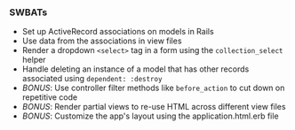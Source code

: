 ### SWBATs
- Set up ActiveRecord associations on models in Rails
- Use data from the associations in view files
- Render a dropdown `<select>` tag in a form using the `collection_select` helper
- Handle deleting an instance of a model that has other records associated using `dependent: :destroy`
- *BONUS*: Use controller filter methods like `before_action` to cut down on repetitive code
- *BONUS*: Render partial views to re-use HTML across different view files
- *BONUS*: Customize the app's layout using the application.html.erb file 